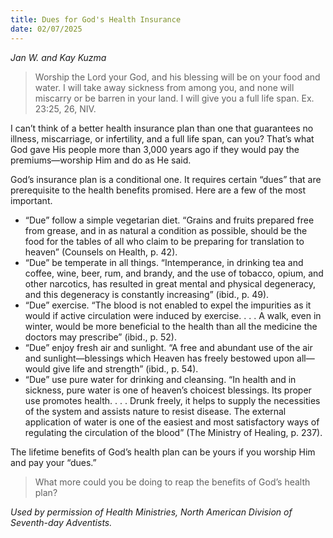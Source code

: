 ```yaml
---
title: Dues for God's Health Insurance
date: 02/07/2025
---
```


_Jan W. and Kay Kuzma_

> <p></p>
> Worship the Lord your God, and his blessing will be on your food and water. I will take away sickness from among you, and none will miscarry or be barren in your land. I will give you a full life span. Ex. 23:25, 26, NIV.

I can’t think of a better health insurance plan than one that guarantees no illness, miscarriage, or infertility, and a full life span, can you? That’s what God gave His people more than 3,000 years ago if they would pay the premiums—worship Him and do as He said.

God’s insurance plan is a conditional one. It requires certain “dues” that are prerequisite to the health benefits promised. Here are a few of the most important.

- “Due” follow a simple vegetarian diet. “Grains and fruits prepared free from grease, and in as natural a condition as possible, should be the food for the tables of all who claim to be preparing for translation to heaven” (Counsels on Health, p. 42).
- “Due” be temperate in all things. “Intemperance, in drinking tea and coffee, wine, beer, rum, and brandy, and the use of tobacco, opium, and other narcotics, has resulted in great mental and physical degeneracy, and this degeneracy is constantly increasing” (ibid., p. 49).
- “Due” exercise. “The blood is not enabled to expel the impurities as it would if active circulation were induced by exercise. . . . A walk, even in winter, would be more beneficial to the health than all the medicine the doctors may prescribe” (ibid., p. 52).
- “Due” enjoy fresh air and sunlight. “A free and abundant use of the air and sunlight—blessings which Heaven has freely bestowed upon all—would give life and strength” (ibid., p. 54).
- “Due” use pure water for drinking and cleansing. “In health and in sickness, pure water is one of heaven’s choicest blessings. Its proper use promotes health. . . . Drunk freely, it helps to supply the necessities of the system and assists nature to resist disease. The external application of water is one of the easiest and most satisfactory ways of regulating the circulation of the blood” (The Ministry of Healing, p. 237).

The lifetime benefits of God’s health plan can be yours if you worship Him and pay your “dues.”

> <callout></callout>
> What more could you be doing to reap the benefits of God’s health plan?

_Used by permission of Health Ministries, North American Division of Seventh-day Adventists._